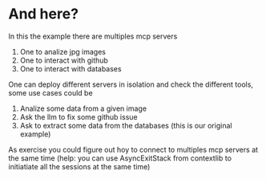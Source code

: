 # And here?

In this the example there are multiples mcp servers
1) One to analize jpg images
2) One to interact with github
3) One to interact with databases

One can deploy different servers in isolation and check the different tools, some use cases could be

1) Analize some data from a given image
2) Ask the llm to fix some github issue
3) Ask to extract some data from the databases (this is our original example)

As exercise you could figure out hoy to connect to multiples mcp servers at the same time (help: you can use AsyncExitStack from contextlib to initiatiate all the sessions at the same time)